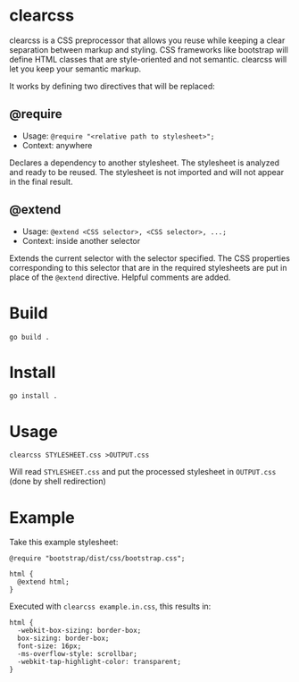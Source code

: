 clearcss
========

clearcss is a CSS preprocessor that allows you reuse while keeping a clear
separation between markup and styling. CSS frameworks like bootstrap will define
HTML classes that are style-oriented and not semantic. clearcss will let you
keep your semantic markup.

It works by defining two directives that will be replaced:

@require
--------

- Usage: `@require "<relative path to stylesheet>";`
- Context: anywhere

Declares a dependency to another stylesheet. The stylesheet is analyzed and
ready to be reused. The stylesheet is not imported and will not appear in the
final result.

@extend
-------

- Usage: `@extend <CSS selector>, <CSS selector>, ...;`
- Context: inside another selector

Extends the current selector with the selector specified. The CSS properties
corresponding to this selector that are in the required stylesheets are put in
place of the `@extend` directive. Helpful comments are added.

Build
=====

    go build .

Install
=======

    go install .

Usage
=====

    clearcss STYLESHEET.css >OUTPUT.css

Will read `STYLESHEET.css` and put the processed stylesheet in `OUTPUT.css`
(done by shell redirection)

Example
=======

Take this example stylesheet:

    @require "bootstrap/dist/css/bootstrap.css";

    html {
      @extend html;
    }

Executed with `clearcss example.in.css`, this results in:

    html {
      -webkit-box-sizing: border-box;
      box-sizing: border-box;
      font-size: 16px;
      -ms-overflow-style: scrollbar;
      -webkit-tap-highlight-color: transparent;
    }

